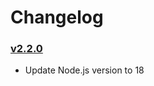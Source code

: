 # Changelog

### [v2.2.0](https://github.com/zeplin/zeplin-html-to-pdf/releases/tag/v2.2.0)

- Update Node.js version to 18